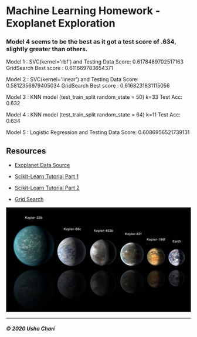 # Machine Learning Homework - Exoplanet Exploration



### Model 4 seems to be the best as it got a test score of .634, slightly greater than others.


Model 1 : SVC(kernel='rbf') and Testing Data Score: 0.6178489702517163
GridSearch Best score : 0.611669783654371


Model 2 : SVC(kernel='linear') and Testing Data Score: 0.5812356979405034
GridSearch Best score : 0.6168231831115056


Model 3 : KNN model (test_train_split random_state = 50)
k=33 Test Acc: 0.632


Model 4 : KNN model (test_train_split random_state = 64)
k=11 Test Acc: 0.634

Model 5 :  Logistic Regression and Testing Data Score: 0.6086956521739131




## Resources

* [Exoplanet Data Source](https://www.kaggle.com/nasa/kepler-exoplanet-search-results)

* [Scikit-Learn Tutorial Part 1](https://www.youtube.com/watch?v=4PXAztQtoTg)

* [Scikit-Learn Tutorial Part 2](https://www.youtube.com/watch?v=gK43gtGh49o&t=5858s)

* [Grid Search](https://scikit-learn.org/stable/modules/grid_search.html)

![exoplanets.jpg](Images/exoplanets.jpg)

- - -



##### © 2020 Usha Chari
